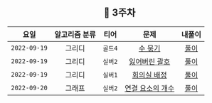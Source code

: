 
<div align="center">
  
  ## 📅 3주차

| 요일 | 알고리즘 분류 | 티어  | 문제| 내풀이 |
| :---: | :---: | :---: | :---: | :---:|
|`2022-09-19`| 그리디 | `골드4` | [수 묶기](https://www.acmicpc.net/problem/1744) | [풀이](https://github.com/jangwon3828/Algorithm_Competition-Study/blob/woohyeon/3%EC%A3%BC%EC%B0%A8/3%EC%A3%BC%EC%B0%A8_%EC%9A%B0%ED%98%84/%EC%88%98%20%EB%AC%B6%EA%B8%B0.java) |
|`2022-09-19`| 그리디 | `실버2` | [잃어버린 괄호](https://www.acmicpc.net/problem/1541) | [풀이](https://github.com/jangwon3828/Algorithm_Competition-Study/blob/woohyeon/3%EC%A3%BC%EC%B0%A8/3%EC%A3%BC%EC%B0%A8_%EC%9A%B0%ED%98%84/%EC%9E%83%EC%96%B4%EB%B2%84%EB%A6%B0%20%EA%B4%84%ED%98%B8.java) |
|`2022-09-19`| 그리디 | `실버1` | [회의실 배정](https://www.acmicpc.net/problem/1931) | [풀이](https://github.com/jangwon3828/Algorithm_Competition-Study/blob/woohyeon/3%EC%A3%BC%EC%B0%A8/3%EC%A3%BC%EC%B0%A8_%EC%9A%B0%ED%98%84/%ED%9A%8C%EC%9D%98%EC%8B%A4%20%EB%B0%B0%EC%A0%95.java) |
|`2022-09-20`| 그래프 | `실버2` | [연결 요소의 개수](https://www.acmicpc.net/problem/11724) | [풀이](https://github.com/jangwon3828/Algorithm_Competition-Study/blob/woohyeon/3%EC%A3%BC%EC%B0%A8/3%EC%A3%BC%EC%B0%A8_%EC%9A%B0%ED%98%84/%EC%97%B0%EA%B2%B0%20%EC%9A%94%EC%86%8C%EC%9D%98%20%EA%B0%9C%EC%88%98.java) |


</div>
